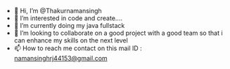 - 👋 Hi, I’m @Thakurnamansingh
- 👀 I’m interested in code and create....
- 🌱 I’m currently doing my java fullstack
- 💞️ I’m looking to collaborate on a good project with a good team so that i can enhance my skills on the next level
- 📫 How to reach me contact on this mail ID : namansinghrj44153@gmail.com

<!---
Thakurnamansingh/Thakurnamansingh is a ✨ special ✨ repository because its `README.md` (this file) appears on your GitHub profile.
You can click the Preview link to take a look at your changes.
--->
